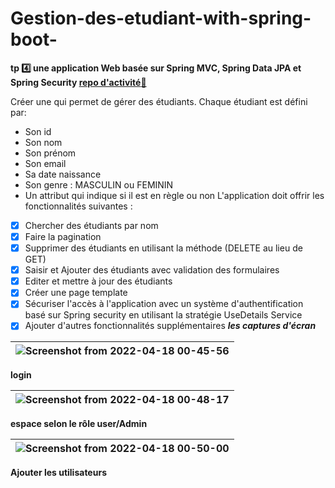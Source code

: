 # Gestion-des-etudiant-with-spring-boot-
 **tp :four: une application Web basée sur Spring MVC, Spring Data JPA et Spring Security [repo d'activité:link:](https://github.com/mohamedBoujdi/Gestion-des-etudiant-with-spring-boot-)**
 
 Créer une qui permet de gérer des étudiants.
Chaque étudiant est défini par:
 - Son id
 - Son nom
 - Son prénom
 - Son email
 - Sa date naissance
 - Son genre : MASCULIN ou FEMININ
 - Un attribut qui indique si il est en règle ou non
L'application doit offrir les fonctionnalités suivantes :
  - [x] Chercher des étudiants par nom
  - [x] Faire la pagination
  - [x] Supprimer des étudiants en utilisant la méthode (DELETE au lieu de GET)
  - [x] Saisir et Ajouter des étudiants avec validation des formulaires
  - [x] Editer et mettre à jour des étudiants
  - [x] Créer une page template 
  - [x] Sécuriser l'accès à l'application avec un système d'authentification basé sur Spring security en utilisant la stratégie UseDetails Service
  - [x] Ajouter d'autres fonctionnalités supplémentaires
  ***les captures d'écran***
  
   | ![Screenshot from 2022-04-18 00-45-56](https://user-images.githubusercontent.com/59446813/163738589-a05683fa-5026-4ba1-8660-996072f6c0b1.png) |
   |:--:|
   **login**
  
  | ![Screenshot from 2022-04-18 00-48-17](https://user-images.githubusercontent.com/59446813/163738668-915b7a96-bf77-405e-b302-4d8c15dd90a6.png) |
  |:--:|
  **espace selon le rôle user/Admin** 
  
  | ![Screenshot from 2022-04-18 00-50-00](https://user-images.githubusercontent.com/59446813/163738741-db0dfcc7-f4bd-4dad-b4a9-d3547a37e765.png) |
  |:--:|
  **Ajouter les utilisateurs**
